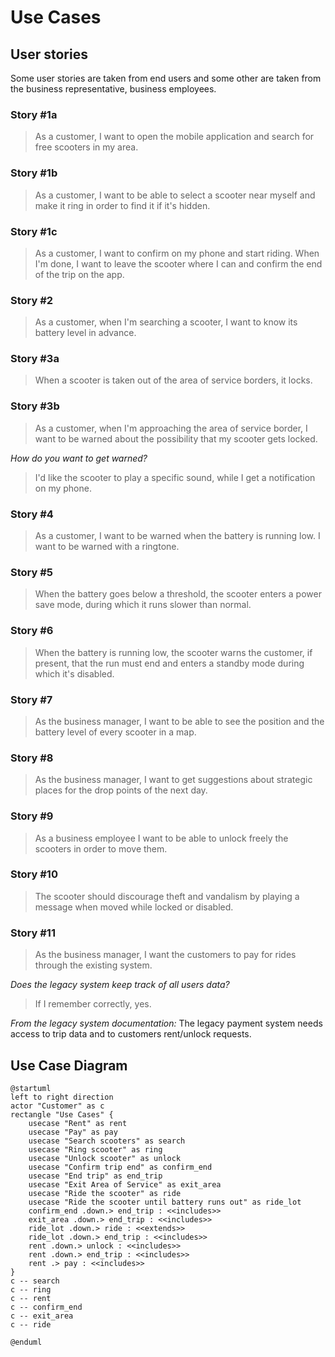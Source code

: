 # Use Cases
## User stories
Some user stories are taken from end users and some other are taken from the business representative, business employees.
### Story #1a
>As a customer, I want to open the mobile application and search for free scooters in my area.
### Story #1b
>As a customer, I want to be able to select a scooter near myself and make it ring in order to find it if it's hidden.
### Story #1c
>As a customer, I want to confirm on my phone and start riding. When I'm done, I want to leave the scooter where I can and confirm the end of the trip on the app.
### Story #2
>As a customer, when I'm searching a scooter, I want to know its battery level in advance.
### Story #3a
>When a scooter is taken out of the area of service borders, it locks.
### Story #3b
>As a customer, when I'm approaching the area of service border, I want to be warned about the possibility that my scooter gets locked.

_How do you want to get warned?_
>I'd like the scooter to play a specific sound, while I get a notification on my phone.
### Story #4
>As a customer, I want to be warned when the battery is running low. I want to be warned with a ringtone.
### Story #5
>When the battery goes below a threshold, the scooter enters a power save mode, during which it runs slower than normal.
### Story #6
>When the battery is running low, the scooter warns the customer, if present, that the run must end and enters a standby mode during which it's disabled.
### Story #7
>As the business manager, I want to be able to see the position and the battery level of every scooter in a map.
### Story #8
>As the business manager, I want to get suggestions about strategic places for the drop points of the next day.
### Story #9
>As a business employee I want to be able to unlock freely the scooters in order to move them.
### Story #10
>The scooter should discourage theft and vandalism by playing a message when moved while locked or disabled.
### Story #11
>As the business manager, I want the customers to pay for rides through the existing system.

_Does the legacy system keep track of all users data?_
>If I remember correctly, yes.

_From the legacy system documentation:_
The legacy payment system needs access to trip data and to customers rent/unlock requests.

## Use Case Diagram
```plantuml
@startuml
left to right direction
actor "Customer" as c
rectangle "Use Cases" {
    usecase "Rent" as rent
    usecase "Pay" as pay
    usecase "Search scooters" as search 
    usecase "Ring scooter" as ring
    usecase "Unlock scooter" as unlock
    usecase "Confirm trip end" as confirm_end
    usecase "End trip" as end_trip
    usecase "Exit Area of Service" as exit_area
    usecase "Ride the scooter" as ride
    usecase "Ride the scooter until battery runs out" as ride_lot
    confirm_end .down.> end_trip : <<includes>>
    exit_area .down.> end_trip : <<includes>>
    ride_lot .down.> ride : <<extends>>
    ride_lot .down.> end_trip : <<includes>>
    rent .down.> unlock : <<includes>>
    rent .down.> end_trip : <<includes>>
    rent .> pay : <<includes>>
}
c -- search
c -- ring
c -- rent
c -- confirm_end
c -- exit_area
c -- ride

@enduml
```